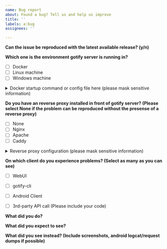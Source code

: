 ```yaml
---
name: Bug report
about: Found a bug? Tell us and help us improve
title: ''
labels: a:bug
assignees: ''

---
```


**Can the issue be reproduced with the latest available release? (y/n)**

**Which one is the environment gotify server is running in?**
- [ ] Docker
- [ ] Linux machine
- [ ] Windows machine
<details><summary>Docker startup command or config file here (please mask sensitive information)</summary><br><pre>

</pre></details>

**Do you have an reverse proxy installed in front of gotify server? (Please select None if the problem can be reproduced without the presense of a reverse proxy)**
- [ ] None
- [ ] Nginx
- [ ] Apache
- [ ] Caddy
<details><summary>Reverse proxy configuration (please mask sensitive information)</summary><br><pre>

</pre></details>

**On which client do you experience problems? (Select as many as you can see)**
- [ ] WebUI
- [ ] gotify-cli
- [ ] Android Client <!-- (Please open the issue in gotify/android instead if it is only related to the android client) -->
- [ ] 3rd-party API call (Please include your code)


**What did you do?**

**What did you expect to see?**

**What did you see instead? (Include screenshots, android logcat/request dumps if possible)**
